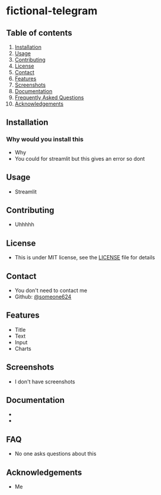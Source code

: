 # fictional-telegram

## Table of contents
1. [Installation](#installation)
2. [Usage](#usage)
3. [Contributing](#contributing)
4. [License](#license)
5. [Contact](#contact)
6. [Features](#features)
7. [Screenshots](#screenshots)
8. [Documentation](#documentation)
9. [Frequently Asked Questions](#faq)
10. [Acknowledgements](#acknowledgements)

## Installation
### Why would you install this
- Why
- You could for streamlit but this gives an error so dont

## Usage
- Streamlit

## Contributing
- Uhhhhh

## License
- This is under MIT license, see the [LICENSE](LICENSE) file for details

## Contact
- You don't need to contact me
- Github: [@someone624](https://github.com/someone624)

## Features
- Title
- Text
- Input
- Charts

## Screenshots
- I don't have screenshots

## Documentation
- 
- 

## FAQ
- No one asks questions about this

## Acknowledgements
- Me
